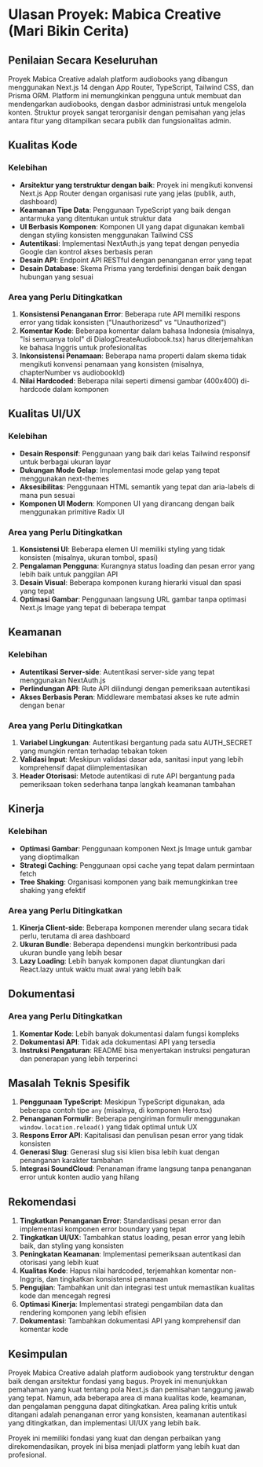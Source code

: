 # Ulasan Proyek: Mabica Creative (Mari Bikin Cerita)

## Penilaian Secara Keseluruhan

Proyek Mabica Creative adalah platform audiobooks yang dibangun menggunakan Next.js 14 dengan App Router, TypeScript, Tailwind CSS, dan Prisma ORM. Platform ini memungkinkan pengguna untuk membuat dan mendengarkan audiobooks, dengan dasbor administrasi untuk mengelola konten. Struktur proyek sangat terorganisir dengan pemisahan yang jelas antara fitur yang ditampilkan secara publik dan fungsionalitas admin.

## Kualitas Kode

### Kelebihan
- **Arsitektur yang terstruktur dengan baik**: Proyek ini mengikuti konvensi Next.js App Router dengan organisasi rute yang jelas (publik, auth, dashboard)
- **Keamanan Tipe Data**: Penggunaan TypeScript yang baik dengan antarmuka yang ditentukan untuk struktur data
- **UI Berbasis Komponen**: Komponen UI yang dapat digunakan kembali dengan styling konsisten menggunakan Tailwind CSS
- **Autentikasi**: Implementasi NextAuth.js yang tepat dengan penyedia Google dan kontrol akses berbasis peran
- **Desain API**: Endpoint API RESTful dengan penanganan error yang tepat
- **Desain Database**: Skema Prisma yang terdefinisi dengan baik dengan hubungan yang sesuai

### Area yang Perlu Ditingkatkan

1. **Konsistensi Penanganan Error**: Beberapa rute API memiliki respons error yang tidak konsisten ("Unauthorizesd" vs "Unauthorized")
2. **Komentar Kode**: Beberapa komentar dalam bahasa Indonesia (misalnya, "Isi semuanya tolol" di DialogCreateAudiobook.tsx) harus diterjemahkan ke bahasa Inggris untuk profesionalitas
3. **Inkonsistensi Penamaan**: Beberapa nama properti dalam skema tidak mengikuti konvensi penamaan yang konsisten (misalnya, chapterNumber vs audiobookId)
4. **Nilai Hardcoded**: Beberapa nilai seperti dimensi gambar (400x400) di-hardcode dalam komponen

## Kualitas UI/UX

### Kelebihan
- **Desain Responsif**: Penggunaan yang baik dari kelas Tailwind responsif untuk berbagai ukuran layar
- **Dukungan Mode Gelap**: Implementasi mode gelap yang tepat menggunakan next-themes
- **Aksesibilitas**: Penggunaan HTML semantik yang tepat dan aria-labels di mana pun sesuai
- **Komponen UI Modern**: Komponen UI yang dirancang dengan baik menggunakan primitive Radix UI

### Area yang Perlu Ditingkatkan

1. **Konsistensi UI**: Beberapa elemen UI memiliki styling yang tidak konsisten (misalnya, ukuran tombol, spasi)
2. **Pengalaman Pengguna**: Kurangnya status loading dan pesan error yang lebih baik untuk panggilan API
3. **Desain Visual**: Beberapa komponen kurang hierarki visual dan spasi yang tepat
4. **Optimasi Gambar**: Penggunaan langsung URL gambar tanpa optimasi Next.js Image yang tepat di beberapa tempat

## Keamanan

### Kelebihan
- **Autentikasi Server-side**: Autentikasi server-side yang tepat menggunakan NextAuth.js
- **Perlindungan API**: Rute API dilindungi dengan pemeriksaan autentikasi
- **Akses Berbasis Peran**: Middleware membatasi akses ke rute admin dengan benar

### Area yang Perlu Ditingkatkan

1. **Variabel Lingkungan**: Autentikasi bergantung pada satu AUTH_SECRET yang mungkin rentan terhadap tebakan token
2. **Validasi Input**: Meskipun validasi dasar ada, sanitasi input yang lebih komprehensif dapat diimplementasikan
3. **Header Otorisasi**: Metode autentikasi di rute API bergantung pada pemeriksaan token sederhana tanpa langkah keamanan tambahan

## Kinerja

### Kelebihan
- **Optimasi Gambar**: Penggunaan komponen Next.js Image untuk gambar yang dioptimalkan
- **Strategi Caching**: Penggunaan opsi cache yang tepat dalam permintaan fetch
- **Tree Shaking**: Organisasi komponen yang baik memungkinkan tree shaking yang efektif

### Area yang Perlu Ditingkatkan

1. **Kinerja Client-side**: Beberapa komponen merender ulang secara tidak perlu, terutama di area dashboard
2. **Ukuran Bundle**: Beberapa dependensi mungkin berkontribusi pada ukuran bundle yang lebih besar
3. **Lazy Loading**: Lebih banyak komponen dapat diuntungkan dari React.lazy untuk waktu muat awal yang lebih baik

## Dokumentasi

### Area yang Perlu Ditingkatkan

1. **Komentar Kode**: Lebih banyak dokumentasi dalam fungsi kompleks
2. **Dokumentasi API**: Tidak ada dokumentasi API yang tersedia
3. **Instruksi Pengaturan**: README bisa menyertakan instruksi pengaturan dan penerapan yang lebih terperinci

## Masalah Teknis Spesifik

1. **Penggunaan TypeScript**: Meskipun TypeScript digunakan, ada beberapa contoh tipe `any` (misalnya, di komponen Hero.tsx)
2. **Penanganan Formulir**: Beberapa pengiriman formulir menggunakan `window.location.reload()` yang tidak optimal untuk UX
3. **Respons Error API**: Kapitalisasi dan penulisan pesan error yang tidak konsisten
4. **Generasi Slug**: Generasi slug sisi klien bisa lebih kuat dengan penanganan karakter tambahan
5. **Integrasi SoundCloud**: Penanaman iframe langsung tanpa penanganan error untuk konten audio yang hilang

## Rekomendasi

1. **Tingkatkan Penanganan Error**: Standardisasi pesan error dan implementasi komponen error boundary yang tepat
2. **Tingkatkan UI/UX**: Tambahkan status loading, pesan error yang lebih baik, dan styling yang konsisten
3. **Peningkatan Keamanan**: Implementasi pemeriksaan autentikasi dan otorisasi yang lebih kuat
4. **Kualitas Kode**: Hapus nilai hardcoded, terjemahkan komentar non-Inggris, dan tingkatkan konsistensi penamaan
5. **Pengujian**: Tambahkan unit dan integrasi test untuk memastikan kualitas kode dan mencegah regresi
6. **Optimasi Kinerja**: Implementasi strategi pengambilan data dan rendering komponen yang lebih efisien
7. **Dokumentasi**: Tambahkan dokumentasi API yang komprehensif dan komentar kode

## Kesimpulan

Proyek Mabica Creative adalah platform audiobook yang terstruktur dengan baik dengan arsitektur fondasi yang bagus. Proyek ini menunjukkan pemahaman yang kuat tentang pola Next.js dan pemisahan tanggung jawab yang tepat. Namun, ada beberapa area di mana kualitas kode, keamanan, dan pengalaman pengguna dapat ditingkatkan. Area paling kritis untuk ditangani adalah penanganan error yang konsisten, keamanan autentikasi yang ditingkatkan, dan implementasi UI/UX yang lebih baik.

Proyek ini memiliki fondasi yang kuat dan dengan perbaikan yang direkomendasikan, proyek ini bisa menjadi platform yang lebih kuat dan profesional.